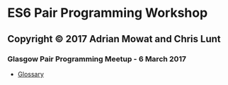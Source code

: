 # ES6 Pair Programming Workshop
## Copyright &copy; 2017 Adrian Mowat and Chris Lunt

### Glasgow Pair Programming Meetup - 6 March 2017


* [Glossary]("/glasgow-pair-programming-workshop/glossary.html")
